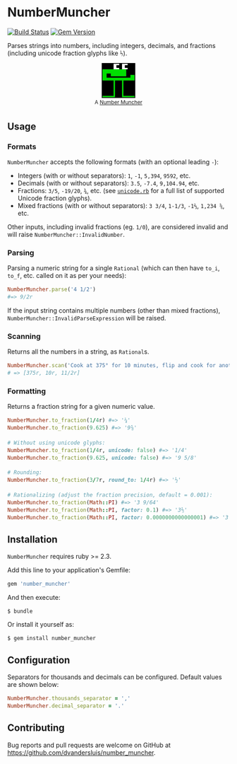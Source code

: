 # NumberMuncher

[![Build Status](https://travis-ci.org/dvandersluis/fractions.svg?branch=master)](https://travis-ci.org/dvandersluis/fractions)
[![Gem Version](https://badge.fury.io/rb/number_muncher.svg)](https://badge.fury.io/rb/number_muncher)

Parses strings into numbers, including integers, decimals, and fractions (including unicode fraction glyphs like `⅐`). 

<p align="center">
  <img src="assets/muncher.jpg" width="15%" height="15%">
  <br/>
  <sup align="center">
    A <a href="https://en.wikipedia.org/wiki/Munchers#Number_Munchers">Number Muncher</a>
  </sup>
</p>

## Usage

### Formats

`NumberMuncher` accepts the following formats (with an optional leading `-`):

* Integers (with or without separators): `1`, `-1`, `5,394`, `9592`, etc.
* Decimals (with or without separators): `3.5`, `-7.4`, `9,104.94`, etc.
* Fractions: `3/5`, `-19/20`, `¾`, etc. (see [`unicode.rb`](lib/number_muncher/unicode.rb) for a full list of supported Unicode fraction glyphs).
* Mixed fractions (with or without separators): `3 3/4`, `1-1/3`, `-1⅔`, `1,234 ⅚`, etc.

Other inputs, including invalid fractions (eg. `1/0`), are considered invalid and will raise `NumberMuncher::InvalidNumber`.

### Parsing

Parsing a numeric string for a single `Rational` (which can then have `to_i`, `to_f`, etc. called on it as per your needs):

```ruby
NumberMuncher.parse('4 1/2')
#=> 9/2r
```

If the input string contains multiple numbers (other than mixed fractions), `NumberMuncher::InvalidParseExpression` will be raised.

### Scanning

Returns all the numbers in a string, as `Rational`s.

```ruby
NumberMuncher.scan('Cook at 375° for 10 minutes, flip and cook for another 5.5 minutes')
# => [375r, 10r, 11/2r]
```

### Formatting

Returns a fraction string for a given numeric value.

```ruby
NumberMuncher.to_fraction(1/4r) #=> '¼'
NumberMuncher.to_fraction(9.625) #=> '9⅝'

# Without using unicode glyphs:
NumberMuncher.to_fraction(1/4r, unicode: false) #=> '1/4'
NumberMuncher.to_fraction(9.625, unicode: false) #=> '9 5/8'

# Rounding:
NumberMuncher.to_fraction(3/7r, round_to: 1/4r) #=> '½'

# Rationalizing (adjust the fraction precision, default = 0.001):
NumberMuncher.to_fraction(Math::PI) #=> '3 9/64'
NumberMuncher.to_fraction(Math::PI, factor: 0.1) #=> '3⅕'
NumberMuncher.to_fraction(Math::PI, factor: 0.0000000000000001) #=> '3 39854788871587/281474976710656'  
```

## Installation

`NumberMuncher` requires ruby >= 2.3.

Add this line to your application's Gemfile:

```ruby
gem 'number_muncher'
```

And then execute:

    $ bundle

Or install it yourself as:

    $ gem install number_muncher

## Configuration

Separators for thousands and decimals can be configured. Default values are shown below:

```ruby
NumberMuncher.thousands_separator = ','
NumberMuncher.decimal_separator = '.'
```

## Contributing

Bug reports and pull requests are welcome on GitHub at https://github.com/dvandersluis/number_muncher.

